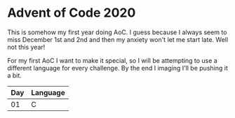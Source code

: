# Advent of Code 2020

This is somehow my first year doing AoC. I guess because I always seem to miss December 1st and 2nd and then my anxiety
won't let me start late. Well not this year!

For my first AoC I want to make it special, so I will be attempting to use a different language for every challenge. By
the end I imaging I'll be pushing it a bit.


| Day | Language |
| --- | -------- |
| 01  | C        |
